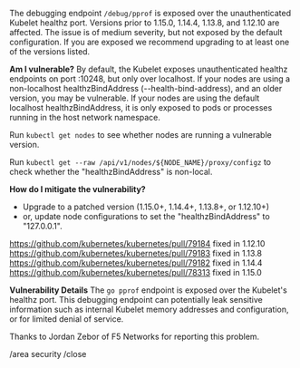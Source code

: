 The debugging endpoint `/debug/pprof` is exposed over the unauthenticated Kubelet healthz port. Versions prior to 1.15.0, 1.14.4, 1.13.8, and 1.12.10 are affected. The issue is of medium severity, but not exposed by the default configuration. If you are exposed we recommend upgrading to at least one of the versions listed.

**Am I vulnerable?**
By default, the Kubelet exposes unauthenticated healthz endpoints on port :10248, but only over localhost. If your nodes are using a non-localhost healthzBindAddress (--health-bind-address), and an older version, you may be vulnerable. If your nodes are using the default localhost healthzBindAddress, it is only exposed to pods or processes running in the host network namespace.

Run `kubectl get nodes` to see whether nodes are running a vulnerable version.

Run `kubectl get --raw /api/v1/nodes/${NODE_NAME}/proxy/configz` to check whether the "healthzBindAddress" is non-local.

**How do I mitigate the vulnerability?**
* Upgrade to a patched version (1.15.0+, 1.14.4+, 1.13.8+, or 1.12.10+)
* or, update node configurations to set the "healthzBindAddress" to "127.0.0.1".

https://github.com/kubernetes/kubernetes/pull/79184 fixed in 1.12.10
https://github.com/kubernetes/kubernetes/pull/79183 fixed in 1.13.8
https://github.com/kubernetes/kubernetes/pull/79182 fixed in 1.14.4
https://github.com/kubernetes/kubernetes/pull/78313 fixed in 1.15.0

**Vulnerability Details**
The `go pprof` endpoint is exposed over the Kubelet's healthz port. This debugging endpoint can potentially leak sensitive information such as internal Kubelet memory addresses and configuration, or for limited denial of service.

Thanks to Jordan Zebor of F5 Networks for reporting this problem.

/area security
/close